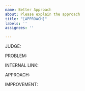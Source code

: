 ```yaml
---
name: Better Approach
about: Please explain the approach
title: "[APPROACH]"
labels: ''
assignees: ''

---
```


JUDGE: 

PROBLEM:

INTERNAL LINK: 

APPROACH: 


IMPROVEMENT:
